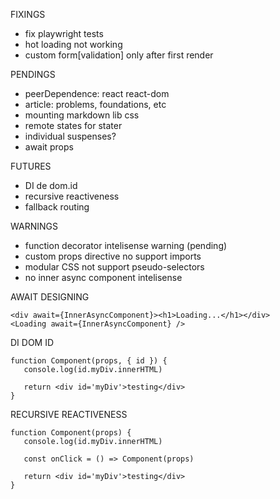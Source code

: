 FIXINGS
- fix playwright tests
- hot loading not working
- custom form[validation] only after first render

PENDINGS
- peerDependence: react react-dom
- article: problems, foundations, etc
- mounting markdown lib css
- remote states for stater
- individual suspenses?
- await props

FUTURES
- DI de dom.id
- recursive reactiveness
- fallback routing

WARNINGS
- function decorator intelisense warning (pending)
- custom props directive no support imports
- modular CSS not support pseudo-selectors
- no inner async component intelisense 


AWAIT DESIGNING

```tsx
<div await={InnerAsyncComponent}><h1>Loading...</h1></div>
<Loading await={InnerAsyncComponent} />
```

DI DOM ID

```tsx
function Component(props, { id }) {
   console.log(id.myDiv.innerHTML)

   return <div id='myDiv'>testing</div>
}
```

RECURSIVE REACTIVENESS

```tsx
function Component(props) {
   console.log(id.myDiv.innerHTML)

   const onClick = () => Component(props)

   return <div id='myDiv'>testing</div>
}
```
